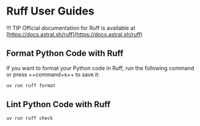 # Ruff User Guides

!!! TIP
    Official documentation for Ruff is available at [https://docs.astral.sh/ruff](https://docs.astral.sh/ruff)

## Format Python Code with Ruff
If you want to format your Python code in Ruff, run the following command or press ++command+s++ to save it:
```sh
uv run ruff format
```

## Lint Python Code with Ruff
```sh
uv run ruff check
```
